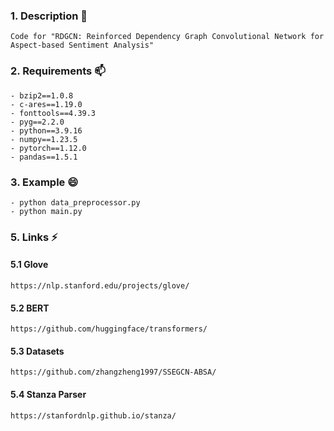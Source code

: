 ### 1. Description 💬
```
Code for "RDGCN: Reinforced Dependency Graph Convolutional Network for Aspect-based Sentiment Analysis"
```

### 2. Requirements 📫
```
- bzip2==1.0.8
- c-ares==1.19.0
- fonttools==4.39.3
- pyg==2.2.0
- python==3.9.16
- numpy==1.23.5
- pytorch==1.12.0
- pandas==1.5.1
```

### 3. Example 😄
```
- python data_preprocessor.py
- python main.py
```


### 5. Links ⚡
#### 5.1 Glove
```
https://nlp.stanford.edu/projects/glove/
```
#### 5.2 BERT
```
https://github.com/huggingface/transformers/
```
#### 5.3 Datasets
```
https://github.com/zhangzheng1997/SSEGCN-ABSA/
```
#### 5.4 Stanza Parser
```
https://stanfordnlp.github.io/stanza/
```

<!--
**RDGCN/RDGCN** is a ✨ _special_ ✨ repository because its `README.md` (this file) appears on your GitHub profile.

Here are some ideas to get you started:

- 🔭 I’m currently working on ...
- 🌱 I’m currently learning ...
- 👯 I’m looking to collaborate on ...
- 🤔 I’m looking for help with ...
-  Ask me about ...
-  How to reach me: Encryption
-  Pronouns: RDGCN
-  Fun fact: python main.py
-->

